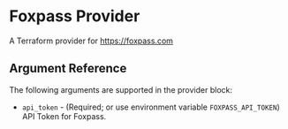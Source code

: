 # Foxpass Provider

A Terraform provider for https://foxpass.com

## Argument Reference

The following arguments are supported in the provider block:

- `api_token` - (Required; or use environment variable `FOXPASS_API_TOKEN`) API Token for Foxpass.
